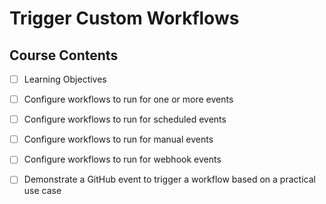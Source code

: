 # Trigger Custom Workflows

## Course Contents
- [ ] Learning Objectives
- [ ] Configure workflows to run for one or more events
- [ ] Configure workflows to run for scheduled events
- [ ] Configure workflows to run for manual events
- [ ] Configure workflows to run for webhook events
- [ ] Demonstrate a GitHub event to trigger a workflow based on a practical use case
      
